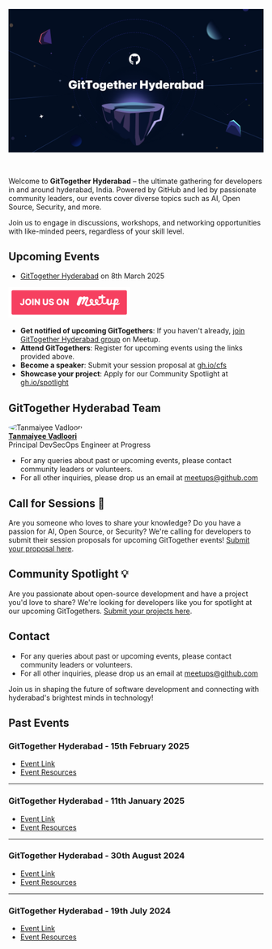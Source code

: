 [![image](/assets/hyderabad-cover.png)](https://www.meetup.com/gittogether-hyderabad)

<br>

Welcome to **GitTogether Hyderabad** – the ultimate gathering for developers in and around hyderabad, India. Powered by GitHub and led by passionate community leaders, our events cover diverse topics such as AI, Open Source, Security, and more. 

Join us to engage in discussions, workshops, and networking opportunities with like-minded peers, regardless of your skill level.

## Upcoming Events

- [GitTogether Hyderabad](https://www.meetup.com/gittogether-hyderabad/events/306351329/) on 8th March 2025

[![Meetup Button](/assets/meetup-button.png)](https://www.meetup.com/gittogether-hyderabad)

- **Get notified of upcoming GitTogethers**: If you haven't already, [join GitTogether Hyderabad group](https://www.meetup.com/gittogether-hyderabad) on Meetup.
- **Attend GitTogethers**: Register for upcoming events using the links provided above.
- **Become a speaker**: Submit your session proposal at [gh.io/cfs](https://gh.io/cfs)
- **Showcase your project**: Apply for our Community Spotlight at [gh.io/spotlight](https://gh.io/spotlight)

## GitTogether Hyderabad Team

<img src="https://github.com/Tanmaiyee-Vadloori.png" width="80" height="80" style="border-radius: 50%;" alt="Tanmaiyee Vadloori"><br>**[Tanmaiyee Vadloori](https://github.com/Tanmaiyee-Vadloori)**<br>Principal DevSecOps Engineer at Progress

- For any queries about past or upcoming events, please contact community leaders or volunteers.
- For all other inquiries, please drop us an email at meetups@github.com

## Call for Sessions 📢

Are you someone who loves to share your knowledge? Do you have a passion for AI, Open Source, or Security? We're calling for developers to submit their session proposals for upcoming GitTogether events! [Submit your proposal here](https://gh.io/cfs).

## Community Spotlight 💡

Are you passionate about open-source development and have a project you'd love to share? We're looking for developers like you for spotlight at our upcoming GitTogethers. [Submit your projects here](https://gh.io/spotlight).

## Contact

- For any queries about past or upcoming events, please contact community leaders or volunteers.
- For all other inquiries, please drop us an email at meetups@github.com

Join us in shaping the future of software development and connecting with hyderabad's brightest minds in technology!

## Past Events

### GitTogether Hyderabad - 15th February 2025
- [Event Link](https://www.meetup.com/gittogether-hyderabad/events/305793048)
- [Event Resources](./GitTogether%20Hyderabad%202025-02-15)

-------------

### GitTogether Hyderabad - 11th January 2025
- [Event Link](https://www.meetup.com/gittogether-hyderabad/events/305381594/)
- [Event Resources](./GitTogether%20hyderabad%202024-09-28)

-------------

### GitTogether Hyderabad - 30th August 2024
- [Event Link](https://www.meetup.com/gittogether-hyderabad/events/303048481/)
- [Event Resources](./GitTogether%20hyderabad%202024-08-30)

-------------

### GitTogether Hyderabad - 19th July 2024
- [Event Link](https://www.meetup.com/gittogether-hyderabad/events/301848817/)
- [Event Resources](./GitTogether%20hyderabad%202024-07-19)
